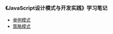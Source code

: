 ### 《JavaScript设计模式与开发实践》学习笔记
- [单例模式](https://github.com/dev-meifan/Javascript-Design-pattern/issues/1)
- [策略模式](https://github.com/dev-meifan/Javascript-Design-pattern/issues/2)
